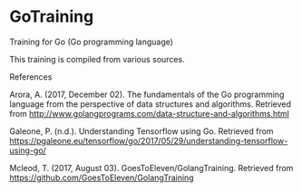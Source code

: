 # GoTraining
Training for Go (Go programming language)

This training is compiled from various sources. 

References

Arora, A. (2017, December 02). The fundamentals of the Go programming language from the perspective of data structures and algorithms. Retrieved from http://www.golangprograms.com/data-structure-and-algorithms.html

Galeone, P. (n.d.). Understanding Tensorflow using Go. Retrieved from https://pgaleone.eu/tensorflow/go/2017/05/29/understanding-tensorflow-using-go/

Mcleod, T. (2017, August 03). GoesToEleven/GolangTraining. Retrieved from https://github.com/GoesToEleven/GolangTraining
